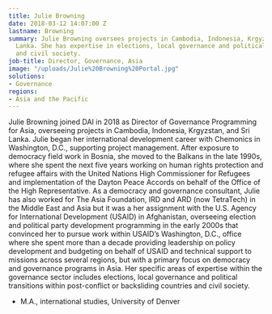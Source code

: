 ```yaml
---
title: Julie Browning
date: 2018-03-12 14:07:00 Z
lastname: Browning
summary: Julie Browning oversees projects in Cambodia, Indonesia, Krgyzstan, and Sri
  Lanka. She has expertise in elections, local governance and political transitions,
  and civil society.
job-title: Director, Governance, Asia
image: "/uploads/Julie%20Browning%20Portal.jpg"
solutions:
- Governance
regions:
- Asia and the Pacific
---
```


Julie Browning joined DAI in 2018 as Director of Governance Programming for Asia, overseeing projects in Cambodia, Indonesia, Krgyzstan, and Sri Lanka. Julie began her international development career with Chemonics in Washington, D.C., supporting project management. After exposure to democracy field work in Bosnia, she moved to the Balkans in the late 1990s, where she spent the next five years working on human rights protection and refugee affairs with the United Nations High Commissioner for Refugees and implementation of the Dayton Peace Accords on behalf of the Office of the High Representative. As a democracy and governance consultant, Julie has also worked for The Asia Foundation, IRD and ARD (now TetraTech) in the Middle East and Asia but it was a her assignment with the U.S. Agency for International Development (USAID) in Afghanistan, overseeing election and political party development programming in the early 2000s that convinced her to pursue work within USAID’s Washington, D.C., office where she spent more than a decade providing leadership on policy development and budgeting on behalf of USAID and technical support to missions across several regions, but with a primary focus on democracy and governance programs in Asia. Her specific areas of expertise within the governance sector includes elections, local governance and political transitions within post-conflict or backsliding countries and civil society.

* M.A., international studies, University of Denver 